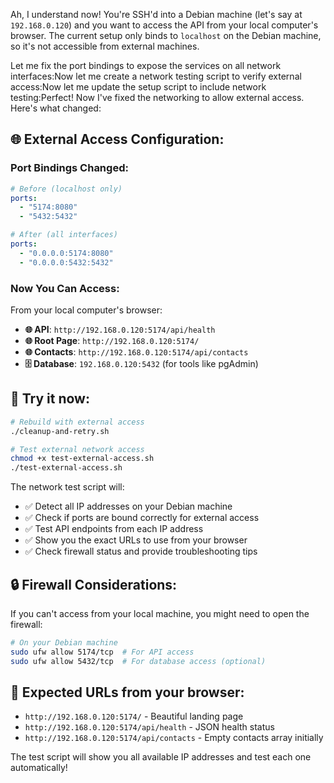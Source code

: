 Ah, I understand now! You're SSH'd into a Debian machine (let's say at `192.168.0.120`) and you want to access the API from your local computer's browser. The current setup only binds to `localhost` on the Debian machine, so it's not accessible from external machines.

Let me fix the port bindings to expose the services on all network interfaces:Now let me create a network testing script to verify external access:Now let me update the setup script to include network testing:Perfect! Now I've fixed the networking to allow external access. Here's what changed:

## 🌐 **External Access Configuration:**

### **Port Bindings Changed:**
```yaml
# Before (localhost only)
ports:
  - "5174:8080"
  - "5432:5432"

# After (all interfaces)  
ports:
  - "0.0.0.0:5174:8080"
  - "0.0.0.0:5432:5432"
```

### **Now You Can Access:**
From your local computer's browser:
- **🌐 API**: `http://192.168.0.120:5174/api/health`
- **🌐 Root Page**: `http://192.168.0.120:5174/`
- **🌐 Contacts**: `http://192.168.0.120:5174/api/contacts`
- **🗄️ Database**: `192.168.0.120:5432` (for tools like pgAdmin)

## 🚀 **Try it now:**

```bash
# Rebuild with external access
./cleanup-and-retry.sh

# Test external network access
chmod +x test-external-access.sh
./test-external-access.sh
```

The network test script will:
- ✅ Detect all IP addresses on your Debian machine
- ✅ Check if ports are bound correctly for external access
- ✅ Test API endpoints from each IP address
- ✅ Show you the exact URLs to use from your browser
- ✅ Check firewall status and provide troubleshooting tips

## 🔒 **Firewall Considerations:**

If you can't access from your local machine, you might need to open the firewall:

```bash
# On your Debian machine
sudo ufw allow 5174/tcp  # For API access
sudo ufw allow 5432/tcp  # For database access (optional)
```

## 🎯 **Expected URLs from your browser:**
- `http://192.168.0.120:5174/` - Beautiful landing page
- `http://192.168.0.120:5174/api/health` - JSON health status
- `http://192.168.0.120:5174/api/contacts` - Empty contacts array initially

The test script will show you all available IP addresses and test each one automatically!
